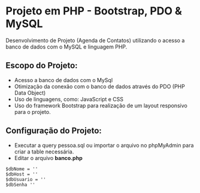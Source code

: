 # Projeto em PHP - Bootstrap, PDO & MySQL

Desenvolvimento de Projeto (Agenda de Contatos) utilizando o acesso a banco de dados com o MySQL e linguagem PHP.

## Escopo do Projeto:

- Acesso a banco de dados com o MySql
- Otimização da conexão com o banco de dados através do PDO (PHP Data Object)
- Uso de linguagens, como: JavaScript e CSS
- Uso do framework Bootstrap para realização de um layout responsivo para o projeto.

## Configuração do Projeto:

- Executar a query pessoa.sql ou importar o arquivo no phpMyAdmin para criar a table necessária.
- Editar o arquivo **banco.php** 

```
$dbNome = '' 
$dbHost = '' 
$dbUsuario = '' 
$dbSenha ''

```
